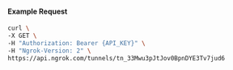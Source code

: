 <!-- Code generated for API Clients. DO NOT EDIT. -->

#### Example Request

```bash
curl \
-X GET \
-H "Authorization: Bearer {API_KEY}" \
-H "Ngrok-Version: 2" \
https://api.ngrok.com/tunnels/tn_33Mwu3pJtJov0BpnDYE3Tv7jud6
```
